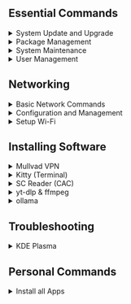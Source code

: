 ## Essential Commands

<details>
<summary>System Update and Upgrade</summary>

#### Update package lists and upgrade all packages:
```
sudo pacman -Syu --noconfirm
```

</details>


<details>
<summary>Package Management</summary>

#### Install a package:
```
sudo pacman -S <package-name>
```

#### Remove a package:
```
sudo pacman -R <package-name>
```

#### Remove a package and its dependencies:
```
sudo pacman -Rns <package-name>
```

#### Search for a package:
```
pacman -Ss <package-name>
```

#### List installed packages:
```
pacman -Q
```

#### Display information about a package:
```
pacman -Qi <package-name>
```

</details>


<details>
<summary>System Maintenance</summary>

#### Clean the package cache:
```
sudo pacman -Sc --noconfirm
```

#### Remove all unused packages and dependencies:
```
sudo pacman -Rns $(pacman -Qdtq) --noconfirm
```

</details>


<details>
<summary>User Management</summary>

#### Add a new user:
```
sudo useradd -m <username>
```

#### Set a password for a user:
```
sudo passwd <username>
```

#### Delete a user:
```
sudo userdel -r <username>
```

</details>


## Networking

<details>
<summary>Basic Network Commands</summary>

#### List network interfaces:
```
ip link show
```

#### Show IP addresses and network details:
```
ip addr show
```

#### Test connectivity to a host:
```
ping <host>
```

#### Trace the path to a host:
```
traceroute <host>
```

</details>

<details>
<summary>Configuration and Management</summary>

#### Bring an interface up:
```
sudo ip link set <interface> up
```

#### Bring an interface down:
```
sudo ip link set <interface> down
```

#### Add an IP address to an interface:
```
sudo ip addr add <IP>/<prefix> dev <interface>
```

#### Remove an IP address from an interface:
```
sudo ip addr del <IP>/<prefix> dev <interface>
```

#### Check NetworkManager status:
```
systemctl status NetworkManager
```

#### Restart NetworkManager:
```
sudo systemctl restart NetworkManager
```

</details>

<details>
<summary>Setup Wi-Fi</summary>

#### Install Necessary Packages
```
sudo pacman -S iw wpa_supplicant dialog --noconfirm
```

#### Restart NetworkManager
```
sudo systemctl restart NetworkManager
```

</details>


## Installing Software

<details>
<summary>Mullvad VPN</summary>

```
# Clone the Mullvad VPN binary repository
git clone https://aur.archlinux.org/mullvad-vpn-bin.git

# Navigate into the repository directory
cd mullvad-vpn-bin/

# Download the Mullvad code signing key
wget https://mullvad.net/media/mullvad-code-signing.asc

# Import the Mullvad code signing key into GPG
gpg --import mullvad-code-signing.asc

# Verify the fingerprint of the Mullvad signing key
gpg --fingerprint admin@mullvad.net

# Set the build directory and build the package
BUILDDIR=/tmp/makepkg makepkg -sirc

# Navigate out of the repository directory
cd ..

# Clean up by removing the repository directory
rm -rf mullvad-vpn-bin/
```

</details>


<details>
<summary>Kitty (Terminal)</summary>

#### Install Kitty
```
sudo pacman -S kitty
```
#### Configure Kitty theme
```
kitty +kitten themes
```

</details>


<details>
<summary>SC Reader (CAC)</summary>

- [https://public.cyber.mil/pki-pke/end-users/getting-started/linux/](https://public.cyber.mil/pki-pke/end-users/getting-started/linux/)
- [https://public.cyber.mil/pki-pke/end-users/getting-started/linux-firefox/](https://public.cyber.mil/pki-pke/end-users/getting-started/linux-firefox/)

#### Install OpenSC
```
sudo pacman -Sy ccid opensc --noconfirm
```
#### Start and enable service on start
```
sudo systemctl start pcscd.service
sudo systemctl enable pcscd.service
```

- [DoD PKI PKCS#7 CA](https://dl.dod.cyber.mil/wp-content/uploads/pki-pke/zip/unclass-certificates_pkcs7_v5-6_dod.zip)

</details>


<details>
<summary>yt-dlp & ffmpeg</summary>

#### Install yt-dlp
```
sudo curl -fsSL https://github.com/yt-dlp/yt-dlp/releases/latest/download/yt-dlp -o /usr/local/bin/yt-dlp
sudo chmod +x /usr/local/bin/yt-dlp
```
#### Install ffmpeg
```
sudo pacman -S ffmpeg
```

</details>


<details>
<summary>ollama</summary>

#### Install ollama
```
curl -fsSL https://ollama.com/install.sh | sh
```

#### Install any llama instance

- [https://ollama.com/](https://ollama.com/)
```
ollama run taozhiyuai/llama-3-8b-lexi-uncensored:f16
```

</details>


## Troubleshooting

<details>
<summary>KDE Plasma</summary>

#### Missing Touchpad Settings Page
```
kcmshell6 kcm_touchpad
```

</details>


## Personal Commands

<details>
<summary>Install all Apps</summary>

```
sudo pacman -Syu # Update package lists and upgrade all packages

sudo pacman -Sc # Clean the package cache
sudo pacman -Rns $(pacman -Qdtq) # Remove all unused packages and dependencies

kitty +kitten themes "Everforest Dark Hard"

flapak install -y io.gitlab.librewolf-community
flapak install -y org.keepassxc.KeePassXC
flapak install -y io.freetubeapp.FreeTube
flapak install -y org.flameshot.Flameshot
flapak install -y com.atlauncher.ATLauncher
flapak install -y org.signal.Signal
flapak install -y com.github.tchx84.Flatseal


```

</details>
